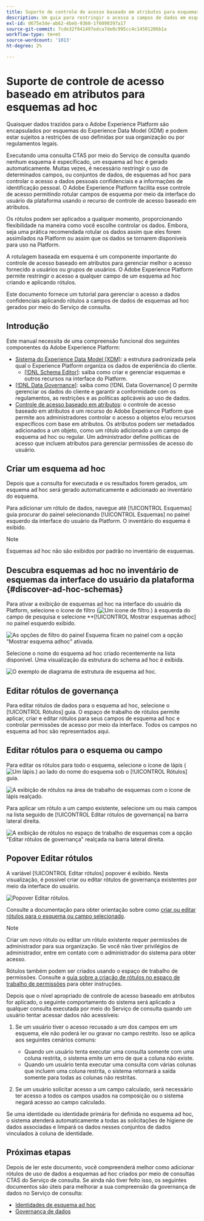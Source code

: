 ```yaml
---
title: Suporte de controle de acesso baseado em atributos para esquemas ad hoc
description: Um guia para restringir o acesso a campos de dados em esquemas ad hoc gerados pelo Serviço de consulta da Adobe Experience Platform.
exl-id: d675e3de-ab62-4beb-9360-1f6090397a17
source-git-commit: 7cde32f841497edca7de0c995cc4c14501206b1a
workflow-type: tm+mt
source-wordcount: '1013'
ht-degree: 2%

---
```


# Suporte de controle de acesso baseado em atributos para esquemas ad hoc

Quaisquer dados trazidos para o Adobe Experience Platform são encapsulados por esquemas do Experience Data Model (XDM) e podem estar sujeitos a restrições de uso definidas por sua organização ou por regulamentos legais.

Executando uma consulta CTAS por meio do Serviço de consulta quando nenhum esquema é especificado, um esquema ad hoc é gerado automaticamente. Muitas vezes, é necessário restringir o uso de determinados campos, ou conjuntos de dados, de esquemas ad hoc para controlar o acesso a dados pessoais confidenciais e a informações de identificação pessoal. O Adobe Experience Platform facilita esse controle de acesso permitindo rotular campos de esquema por meio da interface do usuário da plataforma usando o recurso de controle de acesso baseado em atributos.

Os rótulos podem ser aplicados a qualquer momento, proporcionando flexibilidade na maneira como você escolhe controlar os dados. Embora, seja uma prática recomendada rotular os dados assim que eles forem assimilados na Platform ou assim que os dados se tornarem disponíveis para uso na Platform.

A rotulagem baseada em esquema é um componente importante do controle de acesso baseado em atributos para gerenciar melhor o acesso fornecido a usuários ou grupos de usuários. O Adobe Experience Platform permite restringir o acesso a qualquer campo de um esquema ad hoc criando e aplicando rótulos.

Este documento fornece um tutorial para gerenciar o acesso a dados confidenciais aplicando rótulos a campos de dados de esquemas ad hoc gerados por meio do Serviço de consulta.

## Introdução

Este manual necessita de uma compreensão funcional dos seguintes componentes da Adobe Experience Platform:

* [Sistema do Experience Data Model (XDM)](../../xdm/home.md): a estrutura padronizada pela qual o Experience Platform organiza os dados de experiência do cliente.
   * [[!DNL Schema Editor]](../../xdm/ui/overview.md): saiba como criar e gerenciar esquemas e outros recursos na interface do Platform.
* [[!DNL Data Governance]](../../data-governance/home.md): saiba como [!DNL Data Governance] O permite gerenciar os dados do cliente e garantir a conformidade com os regulamentos, as restrições e as políticas aplicáveis ao uso de dados.
* [Controle de acesso baseado em atributos](../../access-control/abac/overview.md): o controle de acesso baseado em atributos é um recurso do Adobe Experience Platform que permite aos administradores controlar o acesso a objetos e/ou recursos específicos com base em atributos. Os atributos podem ser metadados adicionados a um objeto, como um rótulo adicionado a um campo de esquema ad hoc ou regular. Um administrador define políticas de acesso que incluem atributos para gerenciar permissões de acesso do usuário.

## Criar um esquema ad hoc

Depois que a consulta for executada e os resultados forem gerados, um esquema ad hoc será gerado automaticamente e adicionado ao inventário do esquema.

Para adicionar um rótulo de dados, navegue até [!UICONTROL Esquemas] guia procurar do painel selecionando [!UICONTROL Esquemas] no painel esquerdo da interface do usuário da Platform. O inventário do esquema é exibido.

>[!NOTE]
>
>Esquemas ad hoc não são exibidos por padrão no inventário de esquemas.

## Descubra esquemas ad hoc no inventário de esquemas da interface do usuário da plataforma {#discover-ad-hoc-schemas}

Para ativar a exibição de esquemas ad hoc na interface do usuário da Platform, selecione o ícone de filtro (![Um ícone de filtro.](../images/data-governance/filter.png)) à esquerda do campo de pesquisa e selecione **[!UICONTROL Mostrar esquemas adhoc] no painel esquerdo exibido.

![As opções de filtro do painel Esquema ficam no painel com a opção &quot;Mostrar esquema adhoc&quot; ativada.](../images/data-governance/adhoc-schema-toggle.png)

Selecione o nome do esquema ad hoc criado recentemente na lista disponível. Uma visualização da estrutura do schema ad hoc é exibida.

![O exemplo de diagrama de estrutura de esquema ad hoc.](../images/data-governance/adhoc-schema-structure-diagram.png)

## Editar rótulos de governança

Para editar rótulos de dados para o esquema ad hoc, selecione o [!UICONTROL Rótulos] guia. O espaço de trabalho de rótulos permite aplicar, criar e editar rótulos para seus campos de esquema ad hoc e controlar permissões de acesso por meio da interface. Todos os campos no esquema ad hoc são representados aqui.

## Editar rótulos para o esquema ou campo

Para editar os rótulos para todo o esquema, selecione o ícone de lápis (![Um lápis.](../images/data-governance/edit-icon.png)) ao lado do nome do esquema sob o [!UICONTROL Rótulos] guia.

![A exibição de rótulos na área de trabalho de esquemas com o ícone de lápis realçado.](../images/data-governance/edit-entire-schema-labels.png)

Para aplicar um rótulo a um campo existente, selecione um ou mais campos na lista seguido de [!UICONTROL Editar rótulos de governança] na barra lateral direita.

![A exibição de rótulos no espaço de trabalho de esquemas com a opção &quot;Editar rótulos de governança&quot; realçada na barra lateral direita.](../images/data-governance/edit-governance-labels.png)

## Popover Editar rótulos

A variável [!UICONTROL Editar rótulos] popover é exibido. Nesta visualização, é possível criar ou editar rótulos de governança existentes por meio da interface do usuário.

![Popover Editar rótulos.](../images/data-governance/edit-labels-popover.png)

Consulte a documentação para obter orientação sobre como [criar ou editar rótulos para o esquema ou campo selecionado](../../xdm/tutorials/labels.md#edit-the-labels-for-the-schema-or-field).

>[!NOTE]
>
>Criar um novo rótulo ou editar um rótulo existente requer permissões de administrador para sua organização. Se você não tiver privilégios de administrador, entre em contato com o administrador do sistema para obter acesso.

Rótulos também podem ser criados usando o espaço de trabalho de permissões. Consulte a [guia sobre a criação de rótulos no espaço de trabalho de permissões](../../access-control/abac/ui/labels.md) para obter instruções.

Depois que o nível apropriado de controle de acesso baseado em atributos for aplicado, o seguinte comportamento do sistema será aplicado a qualquer consulta executada por meio do Serviço de consulta quando um usuário tentar acessar dados não acessíveis:

1. Se um usuário tiver o acesso recusado a um dos campos em um esquema, ele não poderá ler ou gravar no campo restrito. Isso se aplica aos seguintes cenários comuns:

   * Quando um usuário tenta executar uma consulta somente com uma coluna restrita, o sistema emite um erro de que a coluna não existe.
   * Quando um usuário tenta executar uma consulta com várias colunas que incluem uma coluna restrita, o sistema retornará a saída somente para todas as colunas não restritas.

1. Se um usuário solicitar acesso a um campo calculado, será necessário ter acesso a todos os campos usados na composição ou o sistema negará acesso ao campo calculado.

Se uma identidade ou identidade primária for definida no esquema ad hoc, o sistema atenderá automaticamente a todas as solicitações de higiene de dados associadas e limpará os dados nesses conjuntos de dados vinculados à coluna de identidade.

## Próximas etapas

Depois de ler este documento, você compreenderá melhor como adicionar rótulos de uso de dados a esquemas ad hoc criados por meio de consultas CTAS do Serviço de consulta. Se ainda não tiver feito isso, os seguintes documentos são úteis para melhorar a sua compreensão da governança de dados no Serviço de consulta:

* [Identidades de esquema ad hoc](./ad-hoc-schema-identities.md)
* [Governança de dados](../../data-governance/home.md)
